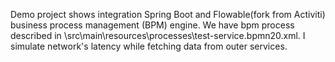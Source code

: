 Demo project shows integration Spring Boot and Flowable(fork from Activiti) business process management (BPM) engine.
We have bpm process described in \src\main\resources\processes\test-service.bpmn20.xml.
I simulate network's latency while fetching data from outer services.